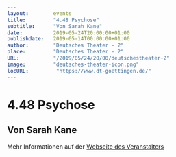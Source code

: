 ```yaml
---
layout:        events
title:         "4.48 Psychose"
subtitle:      "Von Sarah Kane"
date:          2019-05-24T20:00:00+01:00
publishdate:   2019-05-14T00:00:00+01:00
author:        "Deutsches Theater - 2"
place:         "Deutsches Theater - 2"
URL:           "/2019/05/24/20/00/deutschestheater-2"
image:         "deutsches-theater-icon.png"
locURL:         "https://www.dt-goettingen.de/"
---
```


4.48 Psychose
===========

Von Sarah Kane
-----------



Mehr Informationen auf der [Webseite des Veranstalters](https://www.dt-goettingen.de/stueck/4-48-psychose/)
